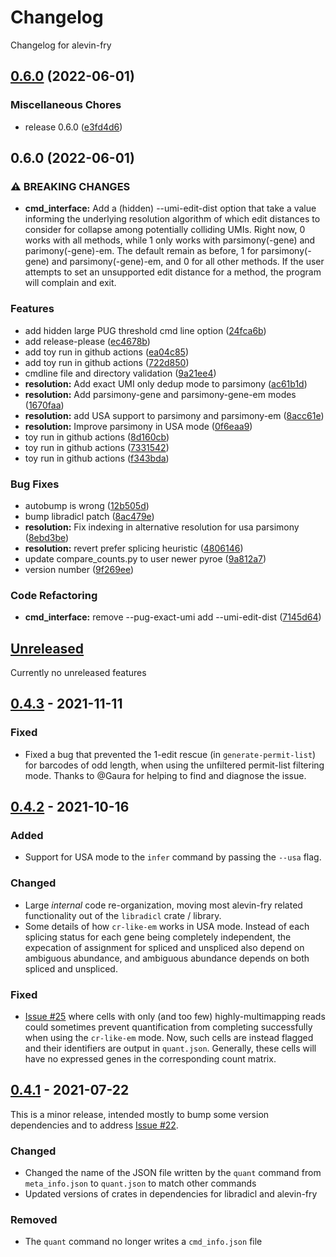 # Changelog

Changelog for alevin-fry

## [0.6.0](https://github.com/COMBINE-lab/alevin-fry/compare/alevin-fry-v0.6.0...alevin-fry-v0.6.0) (2022-06-01)


### Miscellaneous Chores

* release 0.6.0 ([e3fd4d6](https://github.com/COMBINE-lab/alevin-fry/commit/e3fd4d6e0ba4ce5ff4cf4df62d3473aab245b650))

## 0.6.0 (2022-06-01)

### ⚠ BREAKING CHANGES

* **cmd_interface:** Add a (hidden) --umi-edit-dist option that take a value informing the underlying resolution algorithm of which edit distances to consider for collapse among potentially colliding UMIs. Right now, 0 works with all methods, while 1 only works with parsimony(-gene) and parimony(-gene)-em. The default remain as before, 1 for parsimony(-gene) and parsimony(-gene)-em, and 0 for all other methods. If the user attempts to set an unsupported edit distance for a method, the program will complain and exit.

### Features

* add hidden large PUG threshold cmd line option ([24fca6b](https://github.com/COMBINE-lab/alevin-fry/commit/24fca6b647a4686757a89f67e05808a151c6d231))
* add release-please ([ec4678b](https://github.com/COMBINE-lab/alevin-fry/commit/ec4678b7aa576daf1b41798d6d0614b09e08bbab))
* add toy run in github actions ([ea04c85](https://github.com/COMBINE-lab/alevin-fry/commit/ea04c855dbe556de2cdff324a1e02e6662656590))
* add toy run in github actions ([722d850](https://github.com/COMBINE-lab/alevin-fry/commit/722d850a70d6872510d9f5056e4f9a610f0b463b))
* cmdline file and directory validation ([9a21ee4](https://github.com/COMBINE-lab/alevin-fry/commit/9a21ee4c9ce0e06e63fee9f27f04fcf318a738b9))
* **resolution:** Add exact UMI only dedup mode to parsimony ([ac61b1d](https://github.com/COMBINE-lab/alevin-fry/commit/ac61b1d169db6b231f598c20348107f28e62d7dc))
* **resolution:** Add parsimony-gene and parsimony-gene-em modes ([1670faa](https://github.com/COMBINE-lab/alevin-fry/commit/1670faa4154042d2d855921a5a9df899c61ac5fa))
* **resolution:** add USA support to parsimony and parsimony-em ([8acc61e](https://github.com/COMBINE-lab/alevin-fry/commit/8acc61e53448ab326c2f61f3507c170b9448ccba))
* **resolution:** Improve parsimony in USA mode ([0f6eaa9](https://github.com/COMBINE-lab/alevin-fry/commit/0f6eaa940ab249cdf453a2868904e80a8b1d9383))
* toy run in github actions ([8d160cb](https://github.com/COMBINE-lab/alevin-fry/commit/8d160cbc76defc75da7a8073a853403ca848a7c1))
* toy run in github actions ([7331542](https://github.com/COMBINE-lab/alevin-fry/commit/7331542c4c71d53316d1781a783962307a596824))
* toy run in github actions ([f343bda](https://github.com/COMBINE-lab/alevin-fry/commit/f343bda9f121d1add7ff98cb7aa1deca7d0fd3b4))


### Bug Fixes

* autobump is wrong ([12b505d](https://github.com/COMBINE-lab/alevin-fry/commit/12b505df5fecb72cc9198e275aad441eeffb5816))
* bump libradicl patch ([8ac479e](https://github.com/COMBINE-lab/alevin-fry/commit/8ac479e95b09e917d8678d5aa1d91f646b3a0001))
* **resolution:** Fix indexing in alternative resolution for usa parsimony ([8ebd3be](https://github.com/COMBINE-lab/alevin-fry/commit/8ebd3bed6caf74786d149899814c8715c994c041))
* **resolution:** revert prefer splicing heuristic ([4806146](https://github.com/COMBINE-lab/alevin-fry/commit/4806146394767bdbe2256ab8efa3c53a5f903c11))
* update compare_counts.py to user newer pyroe ([9a812a7](https://github.com/COMBINE-lab/alevin-fry/commit/9a812a7f8b57e42dce11a42983114311670856a4))
* version number ([9f269ee](https://github.com/COMBINE-lab/alevin-fry/commit/9f269eefcafea7c2e3799b91e9f7936d85dae48f))


### Code Refactoring

* **cmd_interface:** remove --pug-exact-umi add --umi-edit-dist ([7145d64](https://github.com/COMBINE-lab/alevin-fry/commit/7145d64c2cabf8afd087dff2e4acb526d09a3bcb))

## [Unreleased]

Currently no unreleased features

## [0.4.3] - 2021-11-11

### Fixed

- Fixed a bug that prevented the 1-edit rescue (in `generate-permit-list`) for barcodes of odd length, when using the unfiltered permit-list filtering mode. Thanks to @Gaura for helping to find and diagnose the issue.

## [0.4.2] - 2021-10-16

### Added

- Support for USA mode to the `infer` command by passing the `--usa` flag.

### Changed

- Large _internal_ code re-organization, moving most alevin-fry related functionality out of the `libradicl` crate / library.
- Some details of how `cr-like-em` works in USA mode. Instead of each splicing status for each gene being completely independent, the expecation of assignment for spliced and unspliced also depend on ambiguous abundance, and ambiguous abundance depends on both spliced and unspliced.

### Fixed

- [Issue #25](https://github.com/COMBINE-lab/alevin-fry/issues/25) where cells with only (and too few) highly-multimapping reads could sometimes prevent quantification from completing successfully when using the `cr-like-em` mode.  Now, such cells are instead flagged 
and their identifiers are output in `quant.json`.  Generally, these cells will have no expressed genes in the corresponding count matrix.

## [0.4.1] - 2021-07-22

This is a minor release, intended mostly to bump some version dependencies and to address [Issue #22](https://github.com/COMBINE-lab/alevin-fry/issues/22).

### Changed

- Changed the name of the JSON file written by the `quant` command from `meta_info.json` to `quant.json` to match other commands
- Updated versions of crates in dependencies for libradicl and alevin-fry

### Removed

- The `quant` command no longer writes a `cmd_info.json` file

[unreleased]: https://github.com/COMBINE-lab/alevin-fry/compare/v0.4.3...HEAD
[0.4.3]: https://github.com/COMBINE-lab/alevin-fry/compare/v0.4.2...0.4.3
[0.4.2]: https://github.com/COMBINE-lab/alevin-fry/compare/v0.4.1...v0.4.2
[0.4.1]: https://github.com/COMBINE-lab/alevin-fry/compare/v0.4.0...v0.4.1

